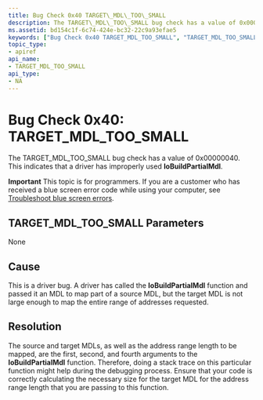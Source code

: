 ```yaml
---
title: Bug Check 0x40 TARGET\_MDL\_TOO\_SMALL
description: The TARGET\_MDL\_TOO\_SMALL bug check has a value of 0x00000040. This indicates that a driver has improperly used IoBuildPartialMdl.
ms.assetid: bd154c1f-6c74-424e-bc32-22c9a93efae5
keywords: ["Bug Check 0x40 TARGET_MDL_TOO_SMALL", "TARGET_MDL_TOO_SMALL"]
topic_type:
- apiref
api_name:
- TARGET_MDL_TOO_SMALL
api_type:
- NA
---
```


# Bug Check 0x40: TARGET\_MDL\_TOO\_SMALL


The TARGET\_MDL\_TOO\_SMALL bug check has a value of 0x00000040. This indicates that a driver has improperly used **IoBuildPartialMdl**.

**Important** This topic is for programmers. If you are a customer who has received a blue screen error code while using your computer, see [Troubleshoot blue screen errors](http://windows.microsoft.com/windows-10/troubleshoot-blue-screen-errors).

## TARGET\_MDL\_TOO\_SMALL Parameters


None

Cause
-----

This is a driver bug. A driver has called the **IoBuildPartialMdl** function and passed it an MDL to map part of a source MDL, but the target MDL is not large enough to map the entire range of addresses requested.

Resolution
----------

The source and target MDLs, as well as the address range length to be mapped, are the first, second, and fourth arguments to the **IoBuildPartialMdl** function. Therefore, doing a stack trace on this particular function might help during the debugging process. Ensure that your code is correctly calculating the necessary size for the target MDL for the address range length that you are passing to this function.

 

 




